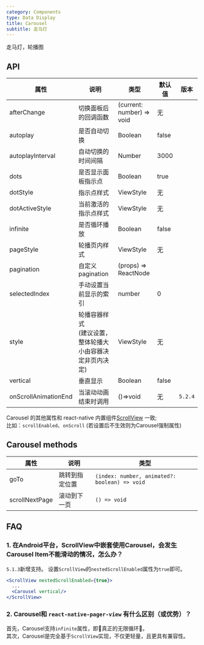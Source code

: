 ```yaml
---
category: Components
type: Data Display
title: Carousel
subtitle: 走马灯
---
```


走马灯，轮播图

## API

属性 | 说明 | 类型 | 默认值 | 版本
----|-----|------|-------|-----
| afterChange  | 切换面板后的回调函数 | (current: number) => void  | 无 | |
| autoplay | 是否自动切换 | Boolean   | false | |
| autoplayInterval | 自动切换的时间间隔 | Number | 3000 | |
| dots | 是否显示面板指示点 | Boolean   | true | |
| dotStyle  | 指示点样式 | ViewStyle | 无 | |
| dotActiveStyle  | 当前激活的指示点样式 | ViewStyle | 无 | |
| infinite | 是否循环播放 | Boolean   | false | |
| pageStyle | 轮播页内样式 | ViewStyle | 无 | |
| pagination | 自定义 pagination | (props) => ReactNode  |  | |
| selectedIndex |  手动设置当前显示的索引  |  number  |  0  | |
| style | 轮播容器样式<br/>(建议设置，整体轮播大小由容器决定非页内决定) | ViewStyle | 无 | |
| vertical | 垂直显示 | Boolean   | false | |
| onScrollAnimationEnd | 当滚动动画结束时调用 | ()=>void   | 无 | `5.2.4` |


Carousel 的其他属性和 react-native 内置组件[ScrollView](https://reactnative.dev/docs/scrollview.html) 一致;<br/>
比如：`scrollEnabled`、`onScroll` (若设置后不生效则为Carousel强制属性)

## Carousel methods

属性 | 说明 | 类型 
----|-----|------
| goTo | 跳转到指定位置 | `(index: number, animated?: boolean) => void` |
| scrollNextPage | 滚动到下一页 | `() => void` |

## FAQ

### 1. 在Android平台，ScrollView中嵌套使用Carousel，会发生Carousel Item不能滑动的情况，怎么办？

`5.1.3`新增支持。 设置`ScrollView`的`nestedScrollEnabled`属性为`true`即可。

```jsx
<ScrollView nestedScrollEnabled={true}>
  ...
  <Carousel vertical/>
</ScrollView>
```

### 2. Carousel和 `react-native-pager-view` 有什么区别（或优势）？

首先，Carousel支持`infinite`属性，即🌟真正的无限循环🌟。 <br/>
其次，Carousel是完全基于`ScrollView`实现，不仅更轻量，且更具有兼容性。